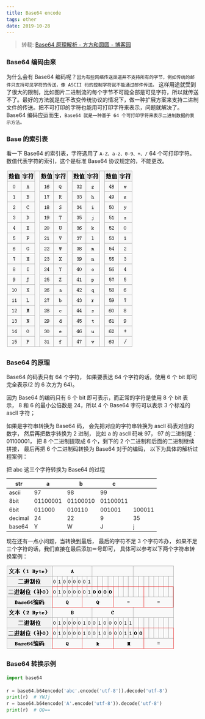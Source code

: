 ```yaml
---
title: Base64 encode
tags: other
date: 2019-10-28
---
```


> 转载: [Base64 原理解析 - 方方和圆圆 - 博客园](https://www.cnblogs.com/diligenceday/p/6002382.html)

### Base64 编码由来

为什么会有 Base64 编码呢？`因为有些网络传送渠道并不支持所有的字节，例如传统的邮件只支持可见字符的传送，像 ASCII 码的控制字符就不能通过邮件传送。` 这样用途就受到了很大的限制，比如图片二进制流的每个字节不可能全部是可见字符，所以就传送不了。最好的方法就是在不改变传统协议的情况下，做一种扩展方案来支持二进制文件的传送。把不可打印的字符也能用可打印字符来表示，问题就解决了。Base64 编码应运而生，`Base64 就是一种基于 64 个可打印字符来表示二进制数据的表示方法。`

### Base 的索引表

看一下 Base64 的索引表，字符选用了 `A-Z、a-z、0-9、+、/` 64 个可打印字符。数值代表字符的索引，这个是标准 Base64 协议规定的，不能更改。

![img](base64/coding_schedule.png)

### Base64 的原理

Base64 的码表只有 64 个字符， 如果要表达 64 个字符的话，使用 6 个 bit 即可完全表示(2 的 6 次方为 64)。

因为 Base64 的编码只有 6 个 bit 即可表示，而正常的字符是使用 8 个 bit 表示， 8 和 6 的最小公倍数是 24，所以 4 个 Base64 字符可以表示 3 个标准的 ascll 字符；

如果是字符串转换为 Base64 码， 会先把对应的字符串转换为 ascll 码表对应的数字， 然后再把数字转换为 2 进制， 比如 a 的 ascll 码味 97， 97 的二进制是：01100001， 把 8 个二进制提取成 6 个，剩下的 2 个二进制和后面的二进制继续拼接， 最后再把 6 个二进制码转换为 Base64 对于的编码， 以下为具体的解析过程案例：

把 abc 这三个字符转换为 Base64 的过程

| str     | a        | b        | c        |        |
| ------- | -------- | -------- | -------- | ------ |
| ascii   | 97       | 98       | 99       |        |
| 8bit    | 01100001 | 01100010 | 01100011 |        |
| 6bit    | 011000   | 010110   | 001001   | 100011 |
| decimal | 24       | 22       | 9        | 35     |
| base64  | Y        | W        | J        | j      |

现在还有一点小问题，当转换到最后， 最后的字符不足 3 个字符咋办， 如果不足三个字符的话，我们直接在最后添加＝号即可， 具体可以参考以下两个字符串转换案例：

![img](base64/transformational_rule.png)

### Base64 转换示例

```python
import base64

r = base64.b64encode('abc'.encode('utf-8')).decode('utf-8')
print(r)  # YWJj
r = base64.b64encode('A'.encode('utf-8')).decode('utf-8')
print(r)  # QQ==
```
